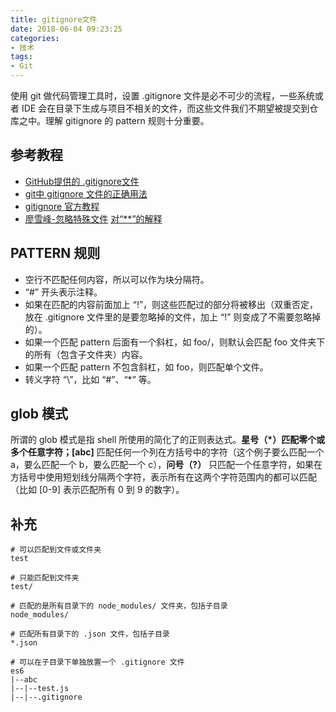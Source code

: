 ```yaml
---
title: gitignore文件
date: 2018-06-04 09:23:25
categories:
- 技术
tags:
- Git
---
```


使用 git 做代码管理工具时，设置 .gitignore 文件是必不可少的流程，一些系统或者 IDE 会在目录下生成与项目不相关的文件，而这些文件我们不期望被提交到仓库之中。理解 gitignore 的 pattern 规则十分重要。

## 参考教程

- [GitHub提供的 .gitignore文件](https://github.com/github/gitignore)
- [git中 gitignore 文件的正确用法](https://blog.haohtml.com/archives/15965)
- [gitignore 官方教程](https://git-scm.com/docs/gitignore)
- [廖雪峰-忽略特殊文件](https://www.liaoxuefeng.com/wiki/0013739516305929606dd18361248578c67b8067c8c017b000/0013758404317281e54b6f5375640abbb11e67be4cd49e0000)
[对“**”的解释](http://git-scm.com/docs/gitignore)

## PATTERN 规则

- 空行不匹配任何内容，所以可以作为块分隔符。
- “#” 开头表示注释。
- 如果在匹配的内容前面加上 “!”，则这些匹配过的部分将被移出（双重否定，放在 .gitignore 文件里的是要忽略掉的文件，加上 “!” 则变成了不需要忽略掉的）。
- 如果一个匹配 pattern 后面有一个斜杠，如 foo/，则默认会匹配 foo 文件夹下的所有（包含子文件夹）内容。
- 如果一个匹配 pattern 不包含斜杠，如 foo，则匹配单个文件。
- 转义字符 “\”，比如 “\#”、“\*” 等。

## glob 模式

所谓的 glob 模式是指 shell 所使用的简化了的正则表达式。**星号（\*）**匹配零个或多个任意字符；**[abc]**  匹配任何一个列在方括号中的字符（这个例子要么匹配一个 a，要么匹配一个 b，要么匹配一个 c），**问号（?）** 只匹配一个任意字符，如果在方括号中使用短划线分隔两个字符，表示所有在这两个字符范围内的都可以匹配（比如  [0-9] 表示匹配所有 0 到 9 的数字）。

## 补充

```
# 可以匹配到文件或文件夹
test

# 只能匹配到文件夹
test/

# 匹配的是所有目录下的 node_modules/ 文件夹，包括子目录
node_modules/

# 匹配所有目录下的 .json 文件，包括子目录
*.json

# 可以在子目录下单独放置一个 .gitignore 文件
es6
|--abc
|--|--test.js
|--|--.gitignore
```

